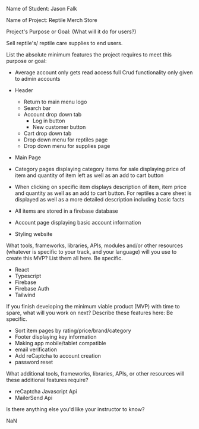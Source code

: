 Name of Student: Jason Falk

Name of Project: Reptile Merch Store

Project's Purpose or Goal: (What will it do for users?)

Sell reptile's/ reptile care supplies to end users.

List the absolute minimum features the project requires to meet this purpose or goal:

* Average account only gets read access full Crud functionality only given to admin accounts

* Header
  * Return to main menu logo
  * Search bar
  * Account drop down tab
    * Log in button
    * New customer button
  * Cart drop down tab
  * Drop down menu for reptiles page
  * Drop down menu for supplies page

* Main Page

* Category pages displaying category items for sale displaying price of item and quantity of item left as well as an add to cart button
* When clicking on specific item displays description of item, item price and quantity as well as an add to cart button. For reptiles a care sheet is displayed as well as a more detailed description including basic facts 
* All items are stored in a firebase database

* Account page displaying basic account information

* Styling website

What tools, frameworks, libraries, APIs, modules and/or other resources (whatever is specific to your track, and your language) will you use to create this MVP? List them all here. Be specific.

* React
* Typescript
* Firebase
* Firebase Auth
* Tailwind

If you finish developing the minimum viable product (MVP) with time to spare, what will you work on next? Describe these features here: Be specific.

* Sort item pages by rating/price/brand/category
* Footer displaying key information
* Making app mobile/tablet compatible
* email verification
* Add reCaptcha to account creation
* password reset

What additional tools, frameworks, libraries, APIs, or other resources will these additional features require?

* reCaptcha Javascript Api
* MailerSend Api

Is there anything else you'd like your instructor to know?

NaN